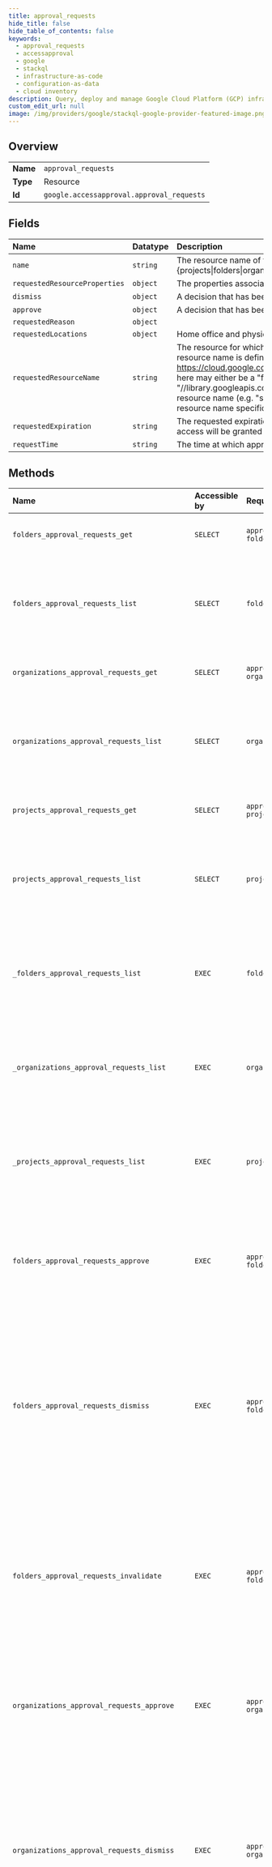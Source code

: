 ```yaml
---
title: approval_requests
hide_title: false
hide_table_of_contents: false
keywords:
  - approval_requests
  - accessapproval
  - google    
  - stackql
  - infrastructure-as-code
  - configuration-as-data
  - cloud inventory
description: Query, deploy and manage Google Cloud Platform (GCP) infrastructure and resources using SQL
custom_edit_url: null
image: /img/providers/google/stackql-google-provider-featured-image.png
---
```

  
    

## Overview
<table><tbody>
<tr><td><b>Name</b></td><td><code>approval_requests</code></td></tr>
<tr><td><b>Type</b></td><td>Resource</td></tr>
<tr><td><b>Id</b></td><td><code>google.accessapproval.approval_requests</code></td></tr>
</tbody></table>

## Fields
| Name | Datatype | Description |
|:-----|:---------|:------------|
| `name` | `string` | The resource name of the request. Format is "&#123;projects\|folders\|organizations&#125;/&#123;id&#125;/approvalRequests/&#123;approval_request&#125;". |
| `requestedResourceProperties` | `object` | The properties associated with the resource of the request. |
| `dismiss` | `object` | A decision that has been made to dismiss an approval request. |
| `approve` | `object` | A decision that has been made to approve access to a resource. |
| `requestedReason` | `object` |  |
| `requestedLocations` | `object` | Home office and physical location of the principal. |
| `requestedResourceName` | `string` | The resource for which approval is being requested. The format of the resource name is defined at https://cloud.google.com/apis/design/resource_names. The resource name here may either be a "full" resource name (e.g. "//library.googleapis.com/shelves/shelf1/books/book2") or a "relative" resource name (e.g. "shelves/shelf1/books/book2") as described in the resource name specification. |
| `requestedExpiration` | `string` | The requested expiration for the approval. If the request is approved, access will be granted from the time of approval until the expiration time. |
| `requestTime` | `string` | The time at which approval was requested. |
## Methods
| Name | Accessible by | Required Params | Description |
|:-----|:--------------|:----------------|:------------|
| `folders_approval_requests_get` | `SELECT` | `approvalRequestsId, foldersId` | Gets an approval request. Returns NOT_FOUND if the request does not exist. |
| `folders_approval_requests_list` | `SELECT` | `foldersId` | Lists approval requests associated with a project, folder, or organization. Approval requests can be filtered by state (pending, active, dismissed). The order is reverse chronological. |
| `organizations_approval_requests_get` | `SELECT` | `approvalRequestsId, organizationsId` | Gets an approval request. Returns NOT_FOUND if the request does not exist. |
| `organizations_approval_requests_list` | `SELECT` | `organizationsId` | Lists approval requests associated with a project, folder, or organization. Approval requests can be filtered by state (pending, active, dismissed). The order is reverse chronological. |
| `projects_approval_requests_get` | `SELECT` | `approvalRequestsId, projectsId` | Gets an approval request. Returns NOT_FOUND if the request does not exist. |
| `projects_approval_requests_list` | `SELECT` | `projectsId` | Lists approval requests associated with a project, folder, or organization. Approval requests can be filtered by state (pending, active, dismissed). The order is reverse chronological. |
| `_folders_approval_requests_list` | `EXEC` | `foldersId` | Lists approval requests associated with a project, folder, or organization. Approval requests can be filtered by state (pending, active, dismissed). The order is reverse chronological. |
| `_organizations_approval_requests_list` | `EXEC` | `organizationsId` | Lists approval requests associated with a project, folder, or organization. Approval requests can be filtered by state (pending, active, dismissed). The order is reverse chronological. |
| `_projects_approval_requests_list` | `EXEC` | `projectsId` | Lists approval requests associated with a project, folder, or organization. Approval requests can be filtered by state (pending, active, dismissed). The order is reverse chronological. |
| `folders_approval_requests_approve` | `EXEC` | `approvalRequestsId, foldersId` | Approves a request and returns the updated ApprovalRequest. Returns NOT_FOUND if the request does not exist. Returns FAILED_PRECONDITION if the request exists but is not in a pending state. |
| `folders_approval_requests_dismiss` | `EXEC` | `approvalRequestsId, foldersId` | Dismisses a request. Returns the updated ApprovalRequest. NOTE: This does not deny access to the resource if another request has been made and approved. It is equivalent in effect to ignoring the request altogether. Returns NOT_FOUND if the request does not exist. Returns FAILED_PRECONDITION if the request exists but is not in a pending state. |
| `folders_approval_requests_invalidate` | `EXEC` | `approvalRequestsId, foldersId` | Invalidates an existing ApprovalRequest. Returns the updated ApprovalRequest. NOTE: This does not deny access to the resource if another request has been made and approved. It only invalidates a single approval. Returns FAILED_PRECONDITION if the request exists but is not in an approved state. |
| `organizations_approval_requests_approve` | `EXEC` | `approvalRequestsId, organizationsId` | Approves a request and returns the updated ApprovalRequest. Returns NOT_FOUND if the request does not exist. Returns FAILED_PRECONDITION if the request exists but is not in a pending state. |
| `organizations_approval_requests_dismiss` | `EXEC` | `approvalRequestsId, organizationsId` | Dismisses a request. Returns the updated ApprovalRequest. NOTE: This does not deny access to the resource if another request has been made and approved. It is equivalent in effect to ignoring the request altogether. Returns NOT_FOUND if the request does not exist. Returns FAILED_PRECONDITION if the request exists but is not in a pending state. |
| `organizations_approval_requests_invalidate` | `EXEC` | `approvalRequestsId, organizationsId` | Invalidates an existing ApprovalRequest. Returns the updated ApprovalRequest. NOTE: This does not deny access to the resource if another request has been made and approved. It only invalidates a single approval. Returns FAILED_PRECONDITION if the request exists but is not in an approved state. |
| `projects_approval_requests_approve` | `EXEC` | `approvalRequestsId, projectsId` | Approves a request and returns the updated ApprovalRequest. Returns NOT_FOUND if the request does not exist. Returns FAILED_PRECONDITION if the request exists but is not in a pending state. |
| `projects_approval_requests_dismiss` | `EXEC` | `approvalRequestsId, projectsId` | Dismisses a request. Returns the updated ApprovalRequest. NOTE: This does not deny access to the resource if another request has been made and approved. It is equivalent in effect to ignoring the request altogether. Returns NOT_FOUND if the request does not exist. Returns FAILED_PRECONDITION if the request exists but is not in a pending state. |
| `projects_approval_requests_invalidate` | `EXEC` | `approvalRequestsId, projectsId` | Invalidates an existing ApprovalRequest. Returns the updated ApprovalRequest. NOTE: This does not deny access to the resource if another request has been made and approved. It only invalidates a single approval. Returns FAILED_PRECONDITION if the request exists but is not in an approved state. |
